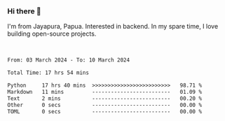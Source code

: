 ### Hi there 👋

I'm from Jayapura, Papua. Interested in backend. In my spare time, I love building open-source projects.

<br>

 
 <!--START_SECTION:waka-->

```txt
From: 03 March 2024 - To: 10 March 2024

Total Time: 17 hrs 54 mins

Python     17 hrs 40 mins  >>>>>>>>>>>>>>>>>>>>>>>>>   98.71 %
Markdown   11 mins         -------------------------   01.09 %
Text       2 mins          -------------------------   00.20 %
Other      0 secs          -------------------------   00.00 %
TOML       0 secs          -------------------------   00.00 %
```

<!--END_SECTION:waka-->
